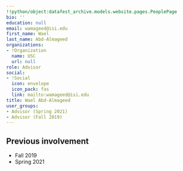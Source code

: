 ```yaml
---
!!python/object:datafest_archive.models.website.pages.PeoplePage
bio: ''
education: null
email: wamageed@isi.edu
first_name: Wael
last_name: Abd-Almageed
organizations:
- !Organization
  name: USC
  url: null
role: Advisor
social:
- !Social
  icon: envelope
  icon_pack: fas
  link: mailto:wamageed@isi.edu
title: Wael Abd-Almageed
user_groups:
- Advisor (Spring 2021)
- Advisor (Fall 2019)
---
```


## Previous involvement

* Fall 2019
* Spring 2021